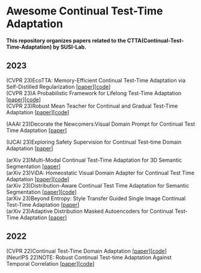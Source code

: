 # Awesome Continual Test-Time Adaptation
**This repository organizes papers related to the CTTA(Continual-Test-Time-Adaptation) by SUSI-Lab.**


## 2023

(CVPR 23)EcoTTA: Memory-Efficient Continual Test-Time Adaptation via Self-Distilled Regularization  [[paper](https://arxiv.org/pdf/2303.01904.pdf)][[code](https://github.com/Lily-Le/EcoTTA)]  
(CVPR 23)A Probabilistic Framework for Lifelong Test-Time Adaptation  [[paper](https://arxiv.org/pdf/2212.09713.pdf)][[code](https://github.com/dhanajitb/petal)]  
(CVPR 23)Robust Mean Teacher for Continual and Gradual Test-Time Adaptation  [[paper](https://arxiv.org/pdf/2211.13081.pdf)][[code](https://github.com/mariodoebler/test-time-adaptation)]  

(AAAI 23)Decorate the Newcomers:Visual Domain Prompt for Continual Test Time Adaptation  [[paper](https://arxiv.org/pdf/2212.04145.pdf)]   

(IJCAI 23)Exploring Safety Supervision for Continual Test-time Domain Adaptation  [[paper](https://www.ijcai.org/proceedings/2023/0183.pdf)]  
 
(arXiv 23)Multi-Modal Continual Test-Time Adaptation for 3D Semantic Segmentation  [[paper](https://arxiv.org/pdf/2303.10457.pdf)]  
(arXiv 23)ViDA: Homeostatic Visual Domain Adapter for Continual Test Time Adaptation  [[paper](https://arxiv.org/pdf/2306.04344.pdf)][[code](https://github.com/Yangsenqiao/vida)]  
(arXiv 23)Distribution-Aware Continual Test Time Adaptation for Semantic Segmentation  [[paper](https://arxiv.org/pdf/2309.13604.pdf)][[code](https://arxiv.org/pdf/2309.13604.pdf)]  
(arXiv 23)Beyond Entropy: Style Transfer Guided Single Image Continual Test-Time Adaptation  [[paper](https://arxiv.org/pdf/2311.18270.pdf)]  
(arXiv 23)Adaptive Distribution Masked Autoencoders for Continual Test-Time Adaptation  [[paper](https://arxiv.org/pdf/2312.12480.pdf)]  

## 2022

(CVPR 22)Continual Test-Time Domain Adaptation [[paper](https://arxiv.org/pdf/2203.13591.pdf)][[code](https://github.com/qinenergy/cotta)]  
(NeurIPS 22)NOTE: Robust Continual Test-time Adaptation Against Temporal Correlation  [[paper](https://arxiv.org/pdf/2208.05117.pdf)][[code](https://github.com/TaesikGong/NOTE)]  
